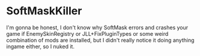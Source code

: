 # SoftMaskKiller

I'm gonna be honest, I don't know why SoftMask errors and crashes your game if EnemySkinRegistry or JLL+FixPluginTypes or some weird combination of mods are installed, but I didn't really notice it doing anything ingame either, so I nuked it.
